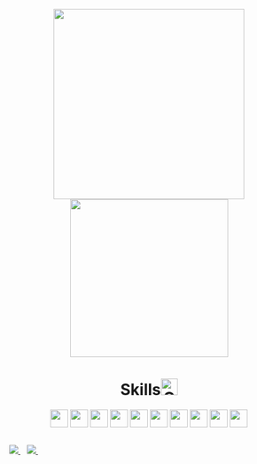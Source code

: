 <div>
  <a href="https://github.com/walisson27">
</div>
<p align='center'>
  <a><img src="https://github-readme-stats.vercel.app/api?username=walisson27&show_icons=true&count_private=true&theme=dark" width=344></a>
  <a><img src="https://github-readme-stats.vercel.app/api/top-langs/?username=walisson27&layout=compact&theme=dark" width=285></a>
</p>
<h1 align='center'>Skills<img src="https://media.giphy.com/media/W5eoZHPpUx9sapR0eu/giphy.gif" width=30 alt="Git"/></h1>
  
<p align='center'>
  <a> <img width=32 src ='https://raw.githubusercontent.com/rahulbanerjee26/githubAboutMeGenerator/main/icons/html.svg'></a>
  <a> <img width=32 src ='https://raw.githubusercontent.com/rahulbanerjee26/githubAboutMeGenerator/main/icons/css.svg'></a>
  <a> <img width=32 src ='https://raw.githubusercontent.com/rahulbanerjee26/githubAboutMeGenerator/main/icons/bootstrap.svg'></a>
  <a> <img width=32 src ='https://raw.githubusercontent.com/rahulbanerjee26/githubAboutMeGenerator/main/icons/reactjs.svg'></a>
  <a> <img width=32 src ='https://raw.githubusercontent.com/rahulbanerjee26/githubAboutMeGenerator/main/icons/vuejs.svg'></a>
  <a> <img width=32 src ='https://raw.githubusercontent.com/rahulbanerjee26/githubAboutMeGenerator/main/icons/javascript.svg'></a>
  <a> <img width=32 src ='https://raw.githubusercontent.com/rahulbanerjee26/githubAboutMeGenerator/main/icons/typescript.svg'></a>
  <a> <img width=32 src ='https://raw.githubusercontent.com/rahulbanerjee26/githubAboutMeGenerator/main/icons/mongodb.svg'></a>
  <a> <img width=32 src ='https://raw.githubusercontent.com/rahulbanerjee26/githubAboutMeGenerator/main/icons/nodejs.svg'></a>
  <a> <img width=32 src ='https://raw.githubusercontent.com/rahulbanerjee26/githubAboutMeGenerator/main/icons/git.svg'></a>
 </p>


  ##
<a href="https://www.linkedin.com/in/walisson-souza/" target="_blank">
   <img src="https://img.shields.io/badge/linkedin-%230077B5.svg?&style=for-the-badge&logo=linkedin&logoColor=white" />
</a>&nbsp;&nbsp;
<a href="mailto:walisson_souza7@hotmail.com">
    <img src="https://img.shields.io/badge/Microsoft_Outlook-0078D4?style=for-the-badge&logo=microsoft-outlook&logoColor=white" />        
</a>&nbsp;&nbsp;
 
  
